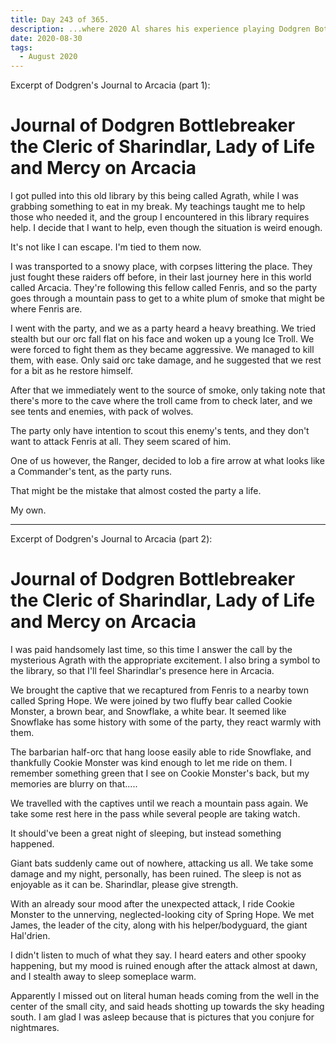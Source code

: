 ```yaml
---
title: Day 243 of 365.
description: ...where 2020 Al shares his experience playing Dodgren Bottlebreaker, the dwarf Cleric of Sharindlar, on the Arcacia Westmarch campaign.
date: 2020-08-30
tags:
  - August 2020
---
```


Excerpt of Dodgren's Journal to Arcacia (part 1):
# Journal of Dodgren Bottlebreaker the Cleric of Sharindlar, Lady of Life and Mercy on Arcacia

I got pulled into this old library by this being called Agrath, while I was grabbing something to eat in my break. My teachings taught me to help those who needed it, and the group I encountered in this library requires help. I decide that I want to help, even though the situation is weird enough.

It's not like I can escape. I'm tied to them now.

I was transported to a snowy place, with corpses littering the place. They just fought these raiders off before, in their last journey here in this world called Arcacia. They're following this fellow called Fenris, and so the party goes through a mountain pass to get to a white plum of smoke that might be where Fenris are.

I went with the party, and we as a party heard a heavy breathing. We tried stealth but our orc fall flat on his face and woken up a young Ice Troll. We were forced to fight them as they became aggressive. We managed to kill them, with ease. Only said orc take damage, and he suggested that we rest for a bit as he restore himself.

After that we immediately went to the source of smoke, only taking note that there's more to the cave where the troll came from to check later, and we see tents and enemies, with pack of wolves.

The party only have intention to scout this enemy's tents, and they don't want to attack Fenris at all. They seem scared of him.

One of us however, the Ranger, decided to lob a fire arrow at what looks like a Commander's tent, as the party runs.

That might be the mistake that almost costed the party a life.

My own.

-----

Excerpt of Dodgren's Journal to Arcacia (part 2):
# Journal of Dodgren Bottlebreaker the Cleric of Sharindlar, Lady of Life and Mercy on Arcacia

I was paid handsomely last time, so this time I answer the call by the mysterious Agrath with the appropriate excitement. I also bring a symbol to the library, so that I'll feel Sharindlar's presence here in Arcacia.

We brought the captive that we recaptured from Fenris to a nearby town called Spring Hope. We were joined by two fluffy bear called Cookie Monster, a brown bear, and Snowflake, a white bear. It seemed like Snowflake has some history with some of the party, they react warmly with them.

The barbarian half-orc that hang loose easily able to ride Snowflake, and thankfully Cookie Monster was kind enough to let me ride on them. I remember something green that I see on Cookie Monster's back, but my memories are blurry on that.....

We travelled with the captives until we reach a mountain pass again. We take some rest here in the pass while several people are taking watch.

It should've been a great night of sleeping, but instead something happened.

Giant bats suddenly came out of nowhere, attacking us all. We take some damage and my night, personally, has been ruined. The sleep is not as enjoyable as it can be. Sharindlar, please give strength.

With an already sour mood after the unexpected attack, I ride Cookie Monster to the unnerving, neglected-looking city of Spring Hope. We met James, the leader of the city, along with his helper/bodyguard, the giant Hal'drien.

I didn't listen to much of what they say. I heard eaters and other spooky happening, but my mood is ruined enough after the attack almost at dawn, and I stealth away to sleep someplace warm.

Apparently I missed out on literal human heads coming from the well in the center of the small city, and said heads shotting up towards the sky heading south. I am glad I was asleep because that is pictures that you conjure for nightmares.